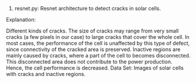 1) resnet.py: Resnet architecture to detect cracks in solar cells.

Explanation:

Different kinds of cracks. The size of cracks may range from very small cracks (a few pixels in our case) to large cracks that cover the whole cell. In most cases, the performance of the cell is unaffected by this type of defect, since connectivity of the cracked area is preserved.
Inactive regions are mainly caused by cracks, where a part of the cell to becomes disconnected. This disconnected area does not contribute to the power production. Hence, the cell performance is decreased.
Data Set: Images of solar cells with cracks and inactive regions.
